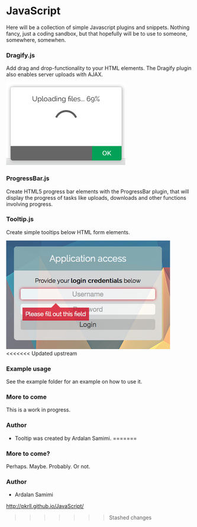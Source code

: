 # JavaScript
Here will be a collection of simple Javascript plugins and snippets. Nothing fancy, just a coding sandbox, but that hopefully will be to use to someone, somewhere, somewhen.

### Dragify.js
Add drag and drop-functionality to your HTML elements. The Dragify plugin also enables server uploads with AJAX.

![Screenshot](https://github.com/pkrll/JavaScript/blob/master/Dragify/dragify-screenshot-1.png)

### ProgressBar.js
Create HTML5 progress bar elements with the ProgressBar plugin, that will display the progress of tasks like uploads, downloads and other functions involving progress.

### Tooltip.js
Create simple tooltips below HTML form elements.

![Screenshot](https://github.com/pkrll/JavaScript/blob/master/Tooltip/tooltip10.png)
<<<<<<< Updated upstream
### Example usage
See the example folder for an example on how to use it.
### More to come
This is a work in progress.
### Author
* Tooltip was created by Ardalan Samimi.
=======

### More to come?
Perhaps. Maybe. Probably. Or not.

### Author
* Ardalan Samimi

http://pkrll.github.io/JavaScript/
>>>>>>> Stashed changes
